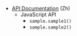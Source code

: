 * [API Documentation](https://github.com/cssmagic/sample/issues/1) (Zh)
	* JavaScript API
		* `sample.sample1()`
		* `sample.sample2()`
